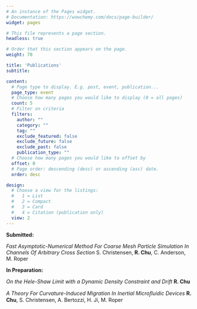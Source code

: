 ```yaml
---
# An instance of the Pages widget.
# Documentation: https://wowchemy.com/docs/page-builder/
widget: pages

# This file represents a page section.
headless: true

# Order that this section appears on the page.
weight: 70

title: 'Publications'
subtitle:

content:
  # Page type to display. E.g. post, event, publication...
  page_type: event
  # Choose how many pages you would like to display (0 = all pages)
  count: 5
  # Filter on criteria
  filters:
    author: ""
    category: ""
    tag: ""
    exclude_featured: false
    exclude_future: false
    exclude_past: false
    publication_type: ""
  # Choose how many pages you would like to offset by
  offset: 0
  # Page order: descending (desc) or ascending (asc) date.
  order: desc

design:
  # Choose a view for the listings:
  #   1 = List
  #   2 = Compact
  #   3 = Card
  #   4 = Citation (publication only)
  view: 2
---
```


**Submitted:** 

*Fast Asymptotic-Numerical Method For Coarse Mesh Particle Simulation In Channels Of Arbitrary Cross Section* S. Christensen, **R. Chu**, C. Anderson, M. Roper

**In Preparation:** 

*On the Hele-Shaw Limit with a Dynamic Density Constraint and Drift* **R. Chu**

*A Theory For Curvature-Induced Migration In Inertial Microﬂuidic Devices* **R. Chu**, S. Christensen, A. Bertozzi, H. Ji, M. Roper
